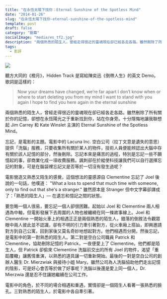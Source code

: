 ```yaml
---
title: "在永恆太陽下找你：Eternal Sunshine of the Spotless Mind"
date: "2014-01-26"
slug: "在永恆太陽下找你-eternal-sunshine-of-the-spotless-mind"
template: post
draft: false
category: "銀幕"
socialImage: "media/es_tf2.jpg"
description: "兩個熟悉的陌生人，曾經走得很近的靈魂現在卻已經各走各路。雖然刪除了所有關於你的記憶，卻想在永恆陽光之于重新找到你，站在你身旁。十分隱悔地讓我聯想起 Jim Carrey 和 Kate Winslet 主演的 Eternal Sunshine of the Spotless Mind。"
tags:
  - 影評
---
```


![](/media/es_tf2.jpg)

聽方大同的《橙月》，Hidden Track 是寫給陳奕迅《倒帶人生》的英文 Demo。歌詞是這樣的：

> Now your dreams have changed, we’re far apart I don’t know when or where to start deleting you from my mind I want to stand with you again I hope to find you here again in the eternal sunshine

兩個熟悉的陌生人，曾經走得很近的靈魂現在卻已經各走各路。雖然刪除了所有關於你的記憶，卻想在永恆陽光之于重新找到你，站在你身旁。十分隱悔地讓我聯想起 Jim Carrey 和 Kate Winslet 主演的 Eternal Sunshine of the Spotless Mind。

忘記，是電影的主題。電影中的 Lacuna Inc. 空白公司（拉丁文意是遺失的意思）提供「洗腦」服務，只要收集所有關於某人的物件，技術人員便能辨認出大腦中存有關於該人記憶的部分，然後刪除。忘記本來是痛苦的過程，特別是忘記一些不願憶起的事，卻商業化成一項收費服務。諷刺卻在於縱使科技讓我們可以自行選擇忘記的對象，可是在腦袋裡忘記又是否等於一切沒有發生過呢？

電影營造又熟悉又陌生的感覺，這個想法的靈感源自 Clementine 忘記了 Joel 後說的一句話，他嘆道： "What a loss to spend that much time with someone, only to find out that she's a stranger." 雖然原本是 Stranger 但中文字幕卻譯成了：「熟悉的陌生人」— 在遺忘和憶記之間的狀態。

要忽略一個人很易，要忘記一個人卻很困難。起始以 Joel 和 Clementine 兩人相遇為中軸，但電影發展下去周圍的人物也被纏繞在同一條故事線上。Joel 和 Clementine 一開始火車上的相遇正正是兩個熟悉的陌生人，錯落的倒敘法令觀眾眼中兩人彼此並不認識，卻有不明的引力牽引著對方，從火車廂上搭訕，即興邀請對方到自己公寓，回到家後又莫名奇妙地想起對方。他們相遇而分開，然後忘記，是電影中的第一對熟悉的陌生人。第二對是空白公司職員 Patrick 和 Clementine，協助刪除記憶的 Patrick，一夜便愛上了 Clementine。他們都是陌生人，但 Patrick 卻偷來 Clementine 洗腦前交出的所有 Joel 的物件，渴望「重蹈覆轍」讓舊情重演，以熟悉的道具讓一切重新開始。最後的一對是空白公司的創辦人醫生 Dr. Mierzwiak 與接待小姐 Mary。雖然公司為人洗腦協助他們走出記憶的陰影，可是好心會否等於做了好事呢？洗腦以後還是愛上同一個人，Dr. Mierzwia 還是忍不住讓她繼續在公司工作。

電影中的角色，於不同的場合相遇和重遇，實情卻是一個陌生人看著一張熟悉的臉孔。三對熟悉的陌生人，於電影中各自牽引著。
